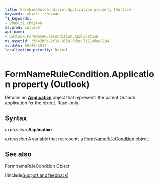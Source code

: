 ```yaml
---
title: FormNameRuleCondition.Application property (Outlook)
keywords: vbaol11.chm2448
f1_keywords:
- vbaol11.chm2448
ms.prod: outlook
api_name:
- Outlook.FormNameRuleCondition.Application
ms.assetid: 23642b0c-2f1e-8559-9dee-71219dae8194
ms.date: 06/08/2017
localization_priority: Normal
---
```



# FormNameRuleCondition.Application property (Outlook)

Returns an  **[Application](Outlook.Application.md)** object that represents the parent Outlook application for the object. Read-only.


## Syntax

_expression_.**Application**

_expression_ A variable that represents a [FormNameRuleCondition](Outlook.FormNameRuleCondition.md) object.


## See also


[FormNameRuleCondition Object](Outlook.FormNameRuleCondition.md)

[!include[Support and feedback](~/includes/feedback-boilerplate.md)]